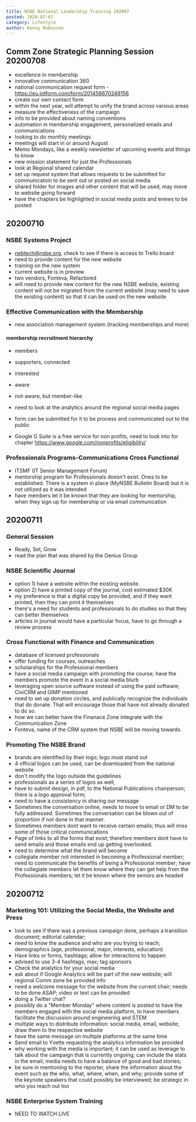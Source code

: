 ```yaml
---
title: NSBE National Leadership Training 202007
posted: 2020-07-07
category: Lifestyle
author: Kenny Robinson
---
```


## Comm Zone Strategic Planning Session 20200708

* excellence in membership
* innovative communication 360
* national communication request form - https://eu.jotform.com/form/201458670249156
* create our own contact form
* within the next year, will attempt to unify the brand across various areas
* measure the effectiveness of the campaign
* info to be provided about naming conventions
* automation in membership engagement, personalized emails and communications
* looking to do monthly meetings
* meetings will start in or around August
* Memo Mondays, like a weekly newsletter of upcoming events and things to know
* new mission statement for just the Professionals
* look at Regional shared calendar
* set up request system that allows requests to be submitted for communicatoin to be sent out
or posted on social media
* shared folder for images and other content that will be used, may move to website going forward
* have the chapters be highlighted in social media posts and enews to be posted

## 20200710

### NSBE Systems Project

* nebtech@nsbe.org, check to see if there is access to Trello board
* need to provide content for the new website
* training on the new system
* current website is in preview
* two vendors, Fonteva, Refactored
* will need to provide new content for the new NSBE website, existing content
will not be migrated from the current website (may need to save the existing content)
so that it can be used on the new website

### Effective Communication with the Membership

* new association management system (tracking memberships and more)

#### membership recruitment hierarchy
* members
* supporters, connected
* interested
* aware
* not-aware, but member-like

* need to look at the analytics around the regional social media pages
* form can be submitted for it to be process and communicated out to the public
* Google G Suite is a free service for non profits, need to look into for chapter
https://www.google.com/nonprofits/eligibility/

### Professionals Programs-Communications Cross Functional

* ITSMF (IT Senior Management Forum)
* mentorship program for Professionals doesn't exist. Ones to be established.
There is a system in place (MyNSBE Bulletin Board) but it is not utilized as it was intended
* have members let it be known that they are looking for mentorship, when they sign up
for membership or via email communication

## 20200711

### General Session

* Ready, Set, Grow
* read the plan that was shared by the Genius Group

### NSBE Scientific Journal

* option 1) have a website within the existing website.
* option 2) have a printed copy of the journal, cost estimated $30K
* my preference is that a digital copy be provided, and if they want printed, then they
can print it themselves
* there's a need for students and professionals to do studies so that they can better themselves
* articles in journal would have a particular focus, have to go through a review process

### Cross Functional with Finance and Communication

* database of licensed professionals
* offer funding for courses, outreaches
* scholarships for the Professional members
* have a social media campaign with promoting the course; have the members
promote the event in a social media blurb
* leveraging open source software instead of using the paid software; CiviCRM and GIMP mentioned
* need to set up donation circles, and publically recognize the individuals that do donate. That will
encourage those that have not already donated to do so.
* how we can better have the Finanace Zone integrate with the Communication Zone
* Fonteva, name of the CRM system that NSBE will be moving towards.

### Promoting The NSBE Brand

* brands are identified by their logo; logo must stand out
* 4 official logos can be used, can be downloaded from the national website
* don't modify the logo outside the guidelines
* professionals as a series of logos as well,
* have to submit design, in pdf, to the National Publications chairperson; there is a logo approval form;
* need to have a consistency in sharing our message
* Sometimes the conversation online, needs to move to email or DM to be fully addressed. Sometimes the
conversation can be blown out of proportion if not done in that manner.
* Sometimes members dont want to receive certain emails; thus will miss some of those critical communications
* Page of links to all the forms that exist; therefore members dont have to send emails and those emails
end up getting overlooked.
* need to determine what the brand will become
* collegiate member not interested in becoming a Professional member; need to communicate the benefits
of being a Professional member; have the collegiate members let them know where they can get help
from the Professionals members; let it be known where the seniors are headed

## 20200712

### Marketing 101: Utilizing the Social Media, the Website and Press

* look to see if there was a previous campaign done, perhaps a transition document; editorial calendar;
* need to know the audience and who are you trying to reach; demographics (age, professional, major,
interests, education)
* Have links or forms, hashtags; allow for interactions to happen
* advised to use 3-4 hashtags, max; tag sponsors
* Check the analytics for your social media
* ask about if Google Analytics will be part of the new website; will regional Comm zone be provided info
* need a welcome message for the website from the current chair; needs to be done ASAP; video or
text can be provided
* doing a Twitter chat?
* possibly do a "Member Monday" where content is posted to have the members engaged with the social media
platform, to have members facilitate the discussion around engineering and STEM
* multiple ways to distribute information: social media, email, website; draw them to the respective website
* have the same message on multiple platforms at the same time
* Send email to Yvette requesting the analytics information be provided
* why working with the media is important; it can be used as leverage to talk about the campaign that is
currently ongoing; can include the stats in the email; media needs to have a balance of good and bad
stories; 
* be sure in mentioning to the reporter, share the information about the event such as the who, what,
where, when, and why; provide some of the keynote speakers that could possibly be interviewed; be 
strategic in who you reach out too


### NSBE Enterprise System Training

* NEED TO WATCH LIVE

